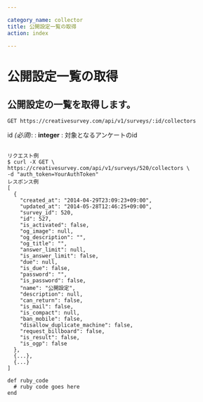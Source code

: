 ```yaml
---

category_name: collector
title: 公開設定一覧の取得
action: index

---
```


# 公開設定一覧の取得

## 公開設定の一覧を取得します。

`GET https://creativesurvey.com/api/v1/surveys/:id/collectors`

id _(必須)_:
: __integer__
: 対象となるアンケートのid
 
~~~

リクエスト例
$ curl -X GET \
https://creativesurvey.com/api/v1/surveys/520/collectors \
-d "auth_token=YourAuthToken"
レスポンス例
[
  {
    "created_at": "2014-04-29T23:09:23+09:00",
    "updated_at": "2014-05-28T12:46:25+09:00",
    "survey_id": 520,
    "id": 527,
    "is_activated": false,
    "og_image": null,
    "og_description": "",
    "og_title": "",
    "answer_limit": null,
    "is_answer_limit": false,
    "due": null,
    "is_due": false,
    "password": "",
    "is_password": false,
    "name": "公開設定",
    "description": null,
    "can_return": false,
    "is_mail": false,
    "is_compact": null,
    "ban_mobile": false,
    "disallow_duplicate_machine": false,
    "request_billboard": false,
    "is_result": false,
    "is_ogp": false
  },
  {...},
  {...}
]

~~~


~~~
def ruby_code
  # ruby code goes here
end
~~~

　
　
